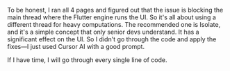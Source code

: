 To be honest, I ran all 4 pages and figured out that the issue is blocking the main thread where the Flutter engine runs the UI. So it's all about using a different thread for heavy computations. The recommended one is Isolate, and it's a simple concept that only senior devs understand. It has a significant effect on the UI. So I didn't go through the code and apply the fixes—I just used Cursor AI with a good prompt.

If I have time, I will go through every single line of code.